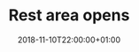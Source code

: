 ---
title: "Rest area opens"
publishDate: 2018-10-27T16:54:12+01:00
date: 2018-11-10T22:00:00+01:00
draft: false

required: false
---